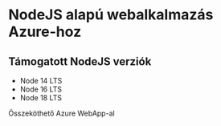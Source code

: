 # NodeJS alapú webalkalmazás Azure-hoz
## Támogatott NodeJS verziók

- Node 14 LTS
- Node 16 LTS
- Node 18 LTS

Összeköthető Azure WebApp-al